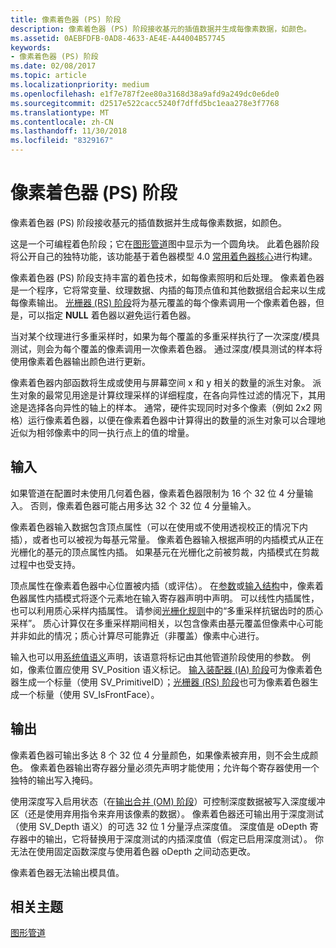 ```yaml
---
title: 像素着色器 (PS) 阶段
description: 像素着色器 (PS) 阶段接收基元的插值数据并生成每像素数据，如颜色。
ms.assetid: 0AEBFDFB-0AD8-4633-AE4E-A44004B57745
keywords:
- 像素着色器 (PS) 阶段
ms.date: 02/08/2017
ms.topic: article
ms.localizationpriority: medium
ms.openlocfilehash: e1f7e787f2ee80a3168d38a9afd9a249dc0e6de0
ms.sourcegitcommit: d2517e522cacc5240f7dffd5bc1eaa278e3f7768
ms.translationtype: MT
ms.contentlocale: zh-CN
ms.lasthandoff: 11/30/2018
ms.locfileid: "8329167"
---
```

# <a name="pixel-shader-ps-stage"></a>像素着色器 (PS) 阶段


像素着色器 (PS) 阶段接收基元的插值数据并生成每像素数据，如颜色。

这是一个可编程着色阶段；它在[图形管道](graphics-pipeline.md)图中显示为一个圆角块。 此着色器阶段将公开自己的独特功能，该功能基于着色器模型 4.0 [常用着色器核心](https://msdn.microsoft.com/library/windows/desktop/bb509580)进行构建。

像素着色器 (PS) 阶段支持丰富的着色技术，如每像素照明和后处理。 像素着色器是一个程序，它将常变量、纹理数据、内插的每顶点值和其他数据组合起来以生成每像素输出。 [光栅器 (RS) 阶段](rasterizer-stage--rs-.md)将为基元覆盖的每个像素调用一个像素着色器，但是，可以指定 **NULL** 着色器以避免运行着色器。

当对某个纹理进行多重采样时，如果为每个覆盖的多重采样执行了一次深度/模具测试，则会为每个覆盖的像素调用一次像素着色器。 通过深度/模具测试的样本将使用像素着色器输出颜色进行更新。

像素着色器内部函数将生成或使用与屏幕空间 x 和 y 相关的数量的派生对象。 派生对象的最常见用途是计算纹理采样的详细程度，在各向异性过滤的情况下，其用途是选择各向异性的轴上的样本。 通常，硬件实现同时对多个像素（例如 2x2 网格）运行像素着色器，以便在像素着色器中计算得出的数量的派生对象可以合理地近似为相邻像素中的同一执行点上的值的增量。

## <a name="span-idinputsspanspan-idinputsspanspan-idinputsspaninputs"></a><span id="Inputs"></span><span id="inputs"></span><span id="INPUTS"></span>输入


如果管道在配置时未使用几何着色器，像素着色器限制为 16 个 32 位 4 分量输入。 否则，像素着色器可能占用多达 32 个 32 位 4 分量输入。

像素着色器输入数据包含顶点属性（可以在使用或不使用透视校正的情况下内插），或者也可以被视为每基元常量。 像素着色器输入根据声明的内插模式从正在光栅化的基元的顶点属性内插。 如果基元在光栅化之前被剪裁，内插模式在剪裁过程中也受支持。

顶点属性在像素着色器中心位置被内插（或评估）。 在[参数](https://msdn.microsoft.com/library/windows/desktop/bb509606)或[输入结构](https://msdn.microsoft.com/library/windows/desktop/bb509668)中，像素着色器属性内插模式将逐个元素地在输入寄存器声明中声明。 可以线性内插属性，也可以利用质心采样内插属性。 请参阅[光栅化规则](rasterization-rules.md)中的“多重采样抗锯齿时的质心采样”。 质心计算仅在多重采样期间相关，以包含像素由基元覆盖但像素中心可能并非如此的情况；质心计算尽可能靠近（非覆盖）像素中心进行。

输入也可以用[系统值语义](https://msdn.microsoft.com/library/windows/desktop/bb509647)声明，该语意将标记由其他管道阶段使用的参数。 例如，像素位置应使用 SV\_Position 语义标记。 [输入装配器 (IA) 阶段](input-assembler-stage--ia-.md)可为像素着色器生成一个标量（使用 SV\_PrimitiveID）；[光栅器 (RS) 阶段](rasterizer-stage--rs-.md)也可为像素着色器生成一个标量（使用 SV\_IsFrontFace）。

## <a name="span-idoutputsspanspan-idoutputsspanspan-idoutputsspanoutputs"></a><span id="Outputs"></span><span id="outputs"></span><span id="OUTPUTS"></span>输出


像素着色器可输出多达 8 个 32 位 4 分量颜色，如果像素被弃用，则不会生成颜色。 像素着色器输出寄存器分量必须先声明才能使用；允许每个寄存器使用一个独特的输出写入掩码。

使用深度写入启用状态（在[输出合并 (OM) 阶段](output-merger-stage--om-.md)）可控制深度数据被写入深度缓冲区（还是使用弃用指令来弃用该像素的数据）。 像素着色器还可输出用于深度测试（使用 SV\_Depth 语义）的可选 32 位 1 分量浮点深度值。 深度值是 oDepth 寄存器中的输出，它将替换用于深度测试的内插深度值（假定已启用深度测试）。 你无法在使用固定函数深度与使用着色器 oDepth 之间动态更改。

像素着色器无法输出模具值。

## <a name="span-idrelated-topicsspanrelated-topics"></a><span id="related-topics"></span>相关主题


[图形管道](graphics-pipeline.md)

 

 




